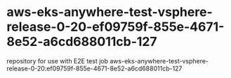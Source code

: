 # aws-eks-anywhere-test-vsphere-release-0-20-ef09759f-855e-4671-8e52-a6cd688011cb-127
repository for use with E2E test job aws-eks-anywhere-test-vsphere-release-0-20:ef09759f-855e-4671-8e52-a6cd688011cb-127
